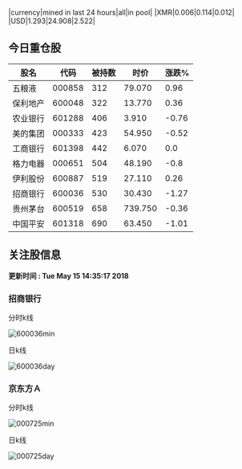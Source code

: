 |currency|mined in last 24 hours|all|in pool|
|XMR|0.006|0.114|0.012|
|USD|1.293|24.908|2.522|

## 今日重仓股 

|股名|代码|被持数|时价|涨跌%|
|---|---|---|---|---|
|五粮液|000858|312|79.070|0.96|
|保利地产|600048|322|13.770|0.36|
|农业银行|601288|406|3.910|-0.76|
|美的集团|000333|423|54.950|-0.52|
|工商银行|601398|442|6.070|0.0|
|格力电器|000651|504|48.190|-0.8|
|伊利股份|600887|519|27.110|0.26|
|招商银行|600036|530|30.430|-1.27|
|贵州茅台|600519|658|739.750|-0.36|
|中国平安|601318|690|63.450|-1.01|

## 关注股信息
**更新时间 : Tue May 15 14:35:17 2018**
### 招商银行 
分时k线

![600036min](http://image.sinajs.cn/newchart/min/n/sh600036.gif)

日k线

![600036day](http://image.sinajs.cn/newchart/daily/n/sh600036.gif)

### 京东方Ａ 
分时k线

![000725min](http://image.sinajs.cn/newchart/min/n/sz000725.gif)

日k线

![000725day](http://image.sinajs.cn/newchart/daily/n/sz000725.gif)
